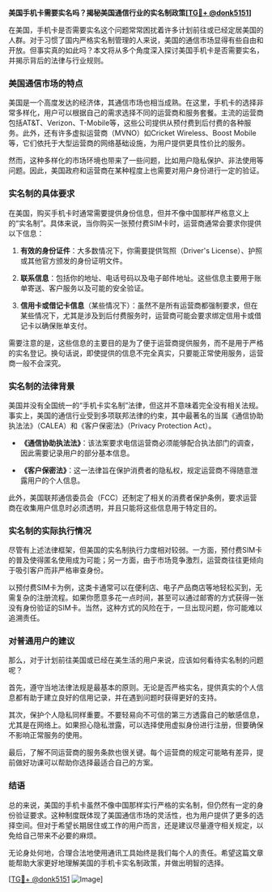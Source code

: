**美国手机卡需要实名吗？揭秘美国通信行业的实名制政策[[TG💪+ @donk5151](https://t.me/s/donk5151)]**

在美国，手机卡是否需要实名这个问题常常困扰着许多计划前往或已经定居美国的人群。对于习惯了国内严格实名制管理的人来说，美国的通信市场显得有些自由和开放。但事实真的如此吗？本文将从多个角度深入探讨美国手机卡是否需要实名，并揭示背后的法律与行业规则。

### 美国通信市场的特点

美国是一个高度发达的经济体，其通信市场也相当成熟。在这里，手机卡的选择非常多样化，用户可以根据自己的需求选择不同的运营商和服务套餐。主流的运营商包括AT&T、Verizon、T-Mobile等，这些公司提供从预付费到后付费的各种服务。此外，还有许多虚拟运营商（MVNO）如Cricket Wireless、Boost Mobile等，它们依托于大型运营商的网络基础设施，为用户提供更具性价比的服务。

然而，这种多样化的市场环境也带来了一些问题，比如用户隐私保护、非法使用等问题。因此，美国政府和运营商在某种程度上也需要对用户身份进行一定的验证。

### 实名制的具体要求

在美国，购买手机卡时通常需要提供身份信息，但并不像中国那样严格意义上的“实名制”。具体来说，当你购买一张预付费SIM卡时，运营商通常会要求你提供以下信息：

1. **有效的身份证件**：大多数情况下，你需要提供驾照（Driver's License）、护照或其他官方颁发的身份证明文件。
   
2. **联系信息**：包括你的地址、电话号码以及电子邮件地址。这些信息主要用于账单寄送、客户服务以及可能的安全验证。

3. **信用卡或借记卡信息**（某些情况下）：虽然不是所有运营商都强制要求，但在某些情况下，尤其是涉及到后付费服务时，运营商可能会要求绑定信用卡或借记卡以确保账单支付。

需要注意的是，这些信息的主要目的是为了便于运营商提供服务，而不是用于严格的实名登记。换句话说，即使提供的信息不完全真实，只要能正常使用服务，运营商一般不会深究。

### 实名制的法律背景

美国并没有全国统一的“手机卡实名制”法律，但这并不意味着完全没有相关法规。事实上，美国的通信行业受到多项联邦法律的约束，其中最著名的当属《通信协助执法法》（CALEA）和《客户保密法》（Privacy Protection Act）。

- **《通信协助执法法》**：该法案要求电信运营商必须能够配合执法部门的调查，因此需要记录用户的部分基本信息。
  
- **《客户保密法》**：这一法律旨在保护消费者的隐私权，规定运营商不得随意泄露用户的个人信息。

此外，美国联邦通信委员会（FCC）还制定了相关的消费者保护条例，要求运营商在收集用户信息时必须透明，并且只能将这些信息用于特定目的。

### 实名制的实际执行情况

尽管有上述法律框架，但美国的实名制执行力度相对较弱。一方面，预付费SIM卡的普及使得匿名使用成为可能；另一方面，由于市场竞争激烈，运营商往往更倾向于吸引客户而非严格审查身份。

以预付费SIM卡为例，这类卡通常可以在便利店、电子产品商店等地轻松买到，无需复杂的注册流程。如果你愿意多花一点时间，甚至可以通过邮寄的方式获得一张没有身份验证的SIM卡。当然，这种方式的风险在于，一旦出现问题，你可能难以追溯责任。

### 对普通用户的建议

那么，对于计划前往美国或已经在美生活的用户来说，应该如何看待实名制的问题呢？

首先，遵守当地法律法规是最基本的原则。无论是否严格实名，提供真实的个人信息都有助于建立良好的信用记录，并在遇到问题时获得更好的支持。

其次，保护个人隐私同样重要。不要轻易向不可信的第三方透露自己的敏感信息，尤其是在网络上。如果担心隐私泄露，可以选择使用虚拟身份进行注册，但要确保不影响正常服务的使用。

最后，了解不同运营商的服务条款也很关键。每个运营商的规定可能略有差异，提前做好功课可以帮助你选择最适合自己的方案。

### 结语

总的来说，美国的手机卡虽然不像中国那样实行严格的实名制，但仍然有一定的身份验证要求。这种制度既体现了美国通信市场的灵活性，也为用户提供了更多的选择空间。但对于希望长期居住或工作的用户而言，还是建议尽量遵守相关规定，以免给自己带来不必要的麻烦。

无论身处何地，合理合法地使用通讯工具始终是我们每个人的责任。希望这篇文章能帮助大家更好地理解美国的手机卡实名制政策，并做出明智的选择。

[[TG💪+ @donk5151](https://t.me/s/donk5151) ![Image](https://i.postimg.cc/rwNCRYN7/Snipaste-2025-04-30-17-27-05.png)]